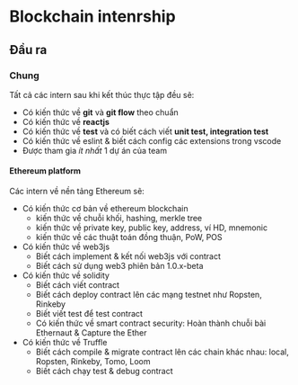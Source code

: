 # Blockchain intenrship

## Đầu ra

### Chung

Tất cả các intern sau khi kết thúc thực tập đều sẽ:

- Có kiến thức về **git** và **git flow** theo chuẩn
- Có kiến thức về **reactjs**
- Có kiến thức về **test** và có biết cách viết **unit test, integration test**
- Có kiến thức về eslint & biết cách config các extensions trong vscode
- Được tham gia _ít nhất_ 1 dự án của team

#### Ethereum platform

Các intern về nền tảng Ethereum sẽ:

- Có kiến thức cơ bản về ethereum blockchain
  - kiến thức về chuỗi khối, hashing, merkle tree
  - kiến thức về private key, public key, address, ví HD, mnemonic
  - kiến thức về các thuật toán đồng thuận, PoW, POS
- Có kiến thức về web3js
  - Biết cách implement & kết nối web3js với contract
  - Biết cách sử dụng web3 phiên bản 1.0.x-beta
- Có kiến thức về solidity
  - Biết cách viết contract
  - Biết cách deploy contract lên các mạng testnet như Ropsten, Rinkeby
  - Biết viết test để test contract
  - Có kiến thức về smart contract security: Hoàn thành chuỗi bài Ethernaut & Capture the Ether
- Có kiến thức về Truffle
  - Biết cách compile & migrate contract lên các chain khác nhau: local, Ropsten, Rinkeby, Tomo, Loom
  - Biết cách chạy test & debug contract
